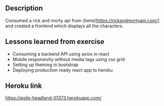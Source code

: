 ## Description
Consumed a rick and morty api from (here)[https://rickandmortyapi.com/] and created a frontend which displays all the characters.

## Lessons learned from exercise
- Consuming a backend API using axios in react
- Mobile responsivity without media tags using css grid
- Setting up theming in bootstrap
- Deploying production ready react app to heroku

## Heroku link
https://agile-headland-01373.herokuapp.com/
